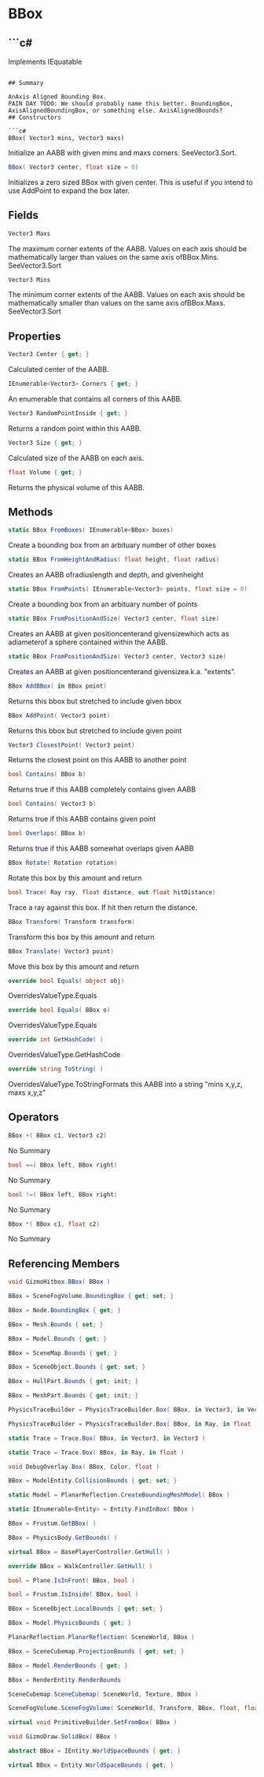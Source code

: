 # BBox

## ```c#
Implements IEquatable<BBox>
```

## Summary

AnAxis Aligned Bounding Box.
PAIN DAY TODO: We should probably name this better. BoundingBox, AxisAlignedBoundingBox, or something else. AxisAlignedBounds?
## Constructors

```c#
BBox( Vector3 mins, Vector3 maxs) 
```
Initialize an AABB with given mins and maxs corners. SeeVector3.Sort.
```c#
BBox( Vector3 center, float size = 0) 
```
Initializes a zero sized BBox with given center. This is useful if you intend to use AddPoint to expand the box later.
## Fields

```c#
Vector3 Maxs
```
The maximum corner extents of the AABB. Values on each axis should be mathematically larger than values on the same axis ofBBox.Mins. SeeVector3.Sort
```c#
Vector3 Mins
```
The minimum corner extents of the AABB. Values on each axis should be mathematically smaller than values on the same axis ofBBox.Maxs. SeeVector3.Sort
## Properties

```c#
Vector3 Center { get; } 
```
Calculated center of the AABB.
```c#
IEnumerable<Vector3> Corners { get; } 
```
An enumerable that contains all corners of this AABB.
```c#
Vector3 RandomPointInside { get; } 
```
Returns a random point within this AABB.
```c#
Vector3 Size { get; } 
```
Calculated size of the AABB on each axis.
```c#
float Volume { get; } 
```
Returns the physical volume of this AABB.
## Methods

```c#
static BBox FromBoxes( IEnumerable<BBox> boxes) 
```
Create a bounding box from an arbituary number of other boxes
```c#
static BBox FromHeightAndRadius( float height, float radius) 
```
Creates an AABB ofradiuslength and depth, and givenheight
```c#
static BBox FromPoints( IEnumerable<Vector3> points, float size = 0) 
```
Create a bounding box from an arbituary number of points
```c#
static BBox FromPositionAndSize( Vector3 center, float size) 
```
Creates an AABB at given positioncenterand givensizewhich acts as adiameterof a sphere contained within the AABB.
```c#
static BBox FromPositionAndSize( Vector3 center, Vector3 size) 
```
Creates an AABB at given positioncenterand givensizea.k.a. "extents".
```c#
BBox AddBBox( in BBox point) 
```
Returns this bbox but stretched to include given bbox
```c#
BBox AddPoint( Vector3 point) 
```
Returns this bbox but stretched to include given point
```c#
Vector3 ClosestPoint( Vector3 point) 
```
Returns the closest point on this AABB to another point
```c#
bool Contains( BBox b) 
```
Returns true if this AABB completely contains given AABB
```c#
bool Contains( Vector3 b) 
```
Returns true if this AABB contains given point
```c#
bool Overlaps( BBox b) 
```
Returns true if this AABB somewhat overlaps given AABB
```c#
BBox Rotate( Rotation rotation) 
```
Rotate this box by this amount and return
```c#
bool Trace( Ray ray, float distance, out float hitDistance) 
```
Trace a ray against this box. If hit then return the distance.
```c#
BBox Transform( Transform transform) 
```
Transform this box by this amount and return
```c#
BBox Translate( Vector3 point) 
```
Move this box by this amount and return
```c#
override bool Equals( object obj) 
```
OverridesValueType.Equals
```c#
override bool Equals( BBox o) 
```
OverridesValueType.Equals
```c#
override int GetHashCode( ) 
```
OverridesValueType.GetHashCode
```c#
override string ToString( ) 
```
OverridesValueType.ToStringFormats this AABB into a string "mins x,y,z, maxs x,y,z"
## Operators

```c#
BBox +( BBox c1, Vector3 c2) 
```
No Summary
```c#
bool ==( BBox left, BBox right) 
```
No Summary
```c#
bool !=( BBox left, BBox right) 
```
No Summary
```c#
BBox *( BBox c1, float c2) 
```
No Summary
## Referencing Members

```c#
void GizmoHitbox.BBox( BBox ) 
```
```c#
BBox = SceneFogVolume.BoundingBox { get; set; } 
```
```c#
BBox = Node.BoundingBox { get; } 
```
```c#
BBox = Mesh.Bounds { set; } 
```
```c#
BBox = Model.Bounds { get; } 
```
```c#
BBox = SceneMap.Bounds { get; } 
```
```c#
BBox = SceneObject.Bounds { get; set; } 
```
```c#
BBox = HullPart.Bounds { get; init; } 
```
```c#
BBox = MeshPart.Bounds { get; init; } 
```
```c#
PhysicsTraceBuilder = PhysicsTraceBuilder.Box( BBox, in Vector3, in Vector3 ) 
```
```c#
PhysicsTraceBuilder = PhysicsTraceBuilder.Box( BBox, in Ray, in float ) 
```
```c#
static Trace = Trace.Box( BBox, in Vector3, in Vector3 ) 
```
```c#
static Trace = Trace.Box( BBox, in Ray, in float ) 
```
```c#
void DebugOverlay.Box( BBox, Color, float ) 
```
```c#
BBox = ModelEntity.CollisionBounds { get; set; } 
```
```c#
static Model = PlanarReflection.CreateBoundingMeshModel( BBox ) 
```
```c#
static IEnumerable<Entity> = Entity.FindInBox( BBox ) 
```
```c#
BBox = Frustum.GetBBox( ) 
```
```c#
BBox = PhysicsBody.GetBounds( ) 
```
```c#
virtual BBox = BasePlayerController.GetHull( ) 
```
```c#
override BBox = WalkController.GetHull( ) 
```
```c#
bool = Plane.IsInFront( BBox, bool ) 
```
```c#
bool = Frustum.IsInside( BBox, bool ) 
```
```c#
BBox = SceneObject.LocalBounds { get; set; } 
```
```c#
BBox = Model.PhysicsBounds { get; } 
```
```c#
PlanarReflection.PlanarReflection( SceneWorld, BBox ) 
```
```c#
BBox = SceneCubemap.ProjectionBounds { get; set; } 
```
```c#
BBox = Model.RenderBounds { get; } 
```
```c#
BBox = RenderEntity.RenderBounds
```
```c#
SceneCubemap.SceneCubemap( SceneWorld, Texture, BBox ) 
```
```c#
SceneFogVolume.SceneFogVolume( SceneWorld, Transform, BBox, float, float ) 
```
```c#
virtual void PrimitiveBuilder.SetFromBox( BBox ) 
```
```c#
void GizmoDraw.SolidBox( BBox ) 
```
```c#
abstract BBox = IEntity.WorldSpaceBounds { get; } 
```
```c#
virtual BBox = Entity.WorldSpaceBounds { get; } 
```
